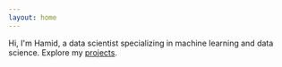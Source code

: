 ```yaml
---
layout: home
---
```

Hi, I'm Hamid, a data scientist specializing in machine learning and data science. Explore my [projects](/projects/).